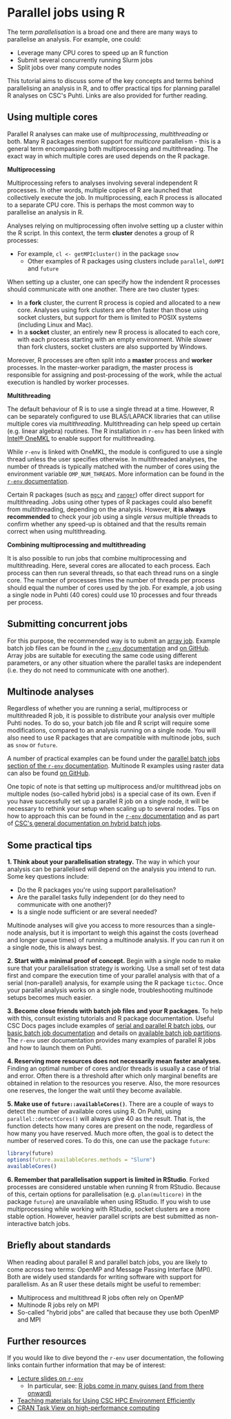 # Parallel jobs using R

The term *parallelisation* is a broad one and there are many ways to parallelise an analysis. For example, one could:

- Leverage many CPU cores to speed up an R function
- Submit several concurrently running Slurm jobs
- Split jobs over many compute nodes

This tutorial aims to discuss some of the key concepts and terms behind parallelising an analysis in R, and to offer practical tips for planning parallel R analyses on CSC's Puhti. Links are also provided for further reading.

## Using multiple cores

Parallel R analyses can make use of *multiprocessing*, *multithreading* or both. Many R packages mention support for *multicore* parallelism - this is a general term encompassing both multiprocessing and multithreading. The exact way in which multiple cores are used depends on the R package.

**Multiprocessing**

Multiprocessing refers to analyses involving several independent R processes. In other words, multiple copies of R are launched that collectively execute the job. In multiprocessing, each R process is allocated to a separate CPU core. This is perhaps the most common way to parallelise an analysis in R.

Analyses relying on multiprocessing often involve setting up a cluster within the R script. In this context, the term **cluster** denotes a group of R processes: 

- For example, `cl <- getMPIcluster()` in the package `snow`
    - Other examples of R packages using clusters include `parallel`, `doMPI` and `future`

When setting up a cluster, one can specify how the indendent R processes should communicate with one another. There are two cluster types:

- In a **fork** cluster, the current R process is copied and allocated to a new core. Analyses using fork clusters are often faster than those using socket clusters, but support for them is limited to POSIX systems (including Linux and Mac). 
- In a **socket** cluster, an entirely new R process is allocated to each core, with each process starting with an empty environment. While slower than fork clusters, socket clusters are also supported by Windows.

Moreover, R processes are often split into a **master** process and **worker** processes. In the master-worker paradigm, the master process is responsible for assigning and post-processing of the work, while the actual execution is handled by worker processes.

**Multithreading**

The default behaviour of R is to use a single thread at a time. However, R can be separately configured to use BLAS/LAPACK libraries that can utilise multiple cores via *multithreading*. Multithreading can help speed up certain (e.g. linear algebra) routines. The R installation in `r-env` has been linked with [Intel® OneMKL](https://www.intel.com/content/www/us/en/developer/tools/oneapi/onemkl.html) to enable support for multithreading.

While `r-env` is linked with OneMKL, the module is configured to use a single thread unless the user specifies otherwise. In multithreaded analyses, the number of threads is typically matched with the number of cores using the environment variable `OMP_NUM_THREADS`. More information can be found in the [`r-env` documentation](../apps/r-env.md#improving-performance-using-threading).

Certain R packages (such as [`mgcv`](https://stat.ethz.ch/R-manual/R-devel/library/mgcv/html/mgcv-parallel.html) and [`ranger`](https://cran.r-project.org/web/packages/ranger/ranger.pdf)) offer direct support for multithreading. Jobs using other types of R packages could also benefit from multithreading, depending on the analysis. However, **it is always recommended** to check your job using a single *versus* multiple threads to confirm whether any speed-up is obtained and that the results remain correct when using multithreading.

**Combining multiprocessing and multithreading**

It is also possible to run jobs that combine multiprocessing and multithreading. Here, several cores are allocated to each process. Each process can then run several threads, so that each thread runs on a single core. The number of processes times the number of threads per process should equal the number of cores used by the job. For example, a job using a single node in Puhti (40 cores) could use 10 processes and four threads per process.

## Submitting concurrent jobs

For this purpose, the recommended way is to submit an [array job](../computing/running/array-jobs.md). Example batch job files can be found in the [`r-env` documentation](../apps/r-env.md#parallel-batch-jobs) and [on GitHub](https://github.com/csc-training/geocomputing/tree/master/R/puhti/02_array). Array jobs are suitable for executing the same code using different parameters, or any other situation where the parallel tasks are independent (i.e. they do not need to communicate with one another).

## Multinode analyses

Regardless of whether you are running a serial, multiprocess or multithreaded R job, it is possible to distribute your analysis over multiple Puhti nodes. To do so, your batch job file and R script will require some modifications, compared to an analysis running on a single node. You will also need to use R packages that are compatible with multinode jobs, such as `snow` or `future`. 

A number of practical examples can be found under the [parallel batch jobs section of the `r-env` documentation](../apps/r-env.md#parallel-batch-jobs). Multinode R examples using raster data can also be found [on GitHub](https://github.com/csc-training/geocomputing/tree/master/R/puhti).

One topic of note is that setting up multiprocess and/or multithread jobs on multiple nodes (so-called hybrid jobs) is a special case of its own. Even if you have successfully set up a parallel R job on a single node, it will be necessary to rethink your setup when scaling up to several nodes. Tips on how to approach this can be found in the [`r-env` documentation](../apps/r-env.md#openmp-mpi-hybrid-jobs) and as part of [CSC's general documentation on hybrid batch jobs](../../computing/running/creating-job-scripts-mahti/#hybrid-batch-jobs).

## Some practical tips

**1. Think about your parallelisation strategy.** The way in which your analysis can be parallelised will depend on the analysis you intend to run. Some key questions include:

- Do the R packages you're using support parallelisation?
- Are the parallel tasks fully independent (or do they need to communicate with one another)?
- Is a single node sufficient or are several needed?

Multinode analyses will give you access to more resources than a single-node analysis, but it is important to weigh this against the costs (overhead and longer queue times) of running a multinode analysis. If you can run it on a single node, this is always best.

**2. Start with a minimal proof of concept.** Begin with a single node to make sure that your parallelisation strategy is working. Use a small set of test data first and compare the execution time of your parallel analysis with that of a serial (non-parallel) analysis, for example using the R package `tictoc`. Once your parallel analysis works on a single node, troubleshooting multinode setups becomes much easier.

**3. Become close friends with batch job files and your R packages.** To help with this, consult existing tutorials and R package documentation. Useful CSC Docs pages include examples of [serial and parallel R batch jobs](../apps/r-env.md#serial-batch-jobs), our [basic batch job documentation](../../computing/running/creating-job-scripts-puhti/) and details on [available batch job partitions](../../computing/running/batch-job-partitions/). The `r-env` user documentation provides many examples of parallel R jobs and how to launch them on Puhti.

**4. Reserving more resources does not necessarily mean faster analyses.** Finding an optimal number of cores and/or threads is usually a case of trial and error. Often there is a threshold after which only marginal benefits are obtained in relation to the resources you reserve. Also, the more resources one reserves, the longer the wait until they become available.

**5. Make use of `future::availableCores()`**. There are a couple of ways to detect the number of available cores using R. On Puhti, using `parallel::detectCores()` will always give 40 as the result. That is, the function detects how many cores are present on the node, regardless of how many you have reserved. Much more often, the goal is to detect the number of reserved cores. To do this, one can use the package `future`:

```r
library(future)
options(future.availableCores.methods = "Slurm")
availableCores()
```
**6. Remember that parallelisation support is limited in RStudio**. Forked processes are considered unstable when running R from RStudio. Because of this, certain options for parallelisation (e.g. `plan(multicore)` in the package `future`) are unavailable when using RStudio. If you wish to use multiprocessing while working with RStudio, socket clusters are a more stable option. However, heavier parallel scripts are best submitted as non-interactive batch jobs.

## Briefly about standards

When reading about parallel R and parallel batch jobs, you are likely to come across two terms: OpenMP and Message Passing Interface (MPI). Both are widely used standards for writing software with support for parallelism. As an R user these details might be useful to remember:

- Multiprocess and multithread R jobs often rely on OpenMP
- Multinode R jobs rely on MPI
- So-called "hybrid jobs" are called that because they use both OpenMP and MPI

## Further resources

If you would like to dive beyond the `r-env` user documentation, the following links contain further information that may be of interest: 

- [Lecture slides on `r-env`](https://csc-training.github.io/puhti-r-workshop/slides/html/05_r-env.html#/r-env-singularity-on-puhti)
    - In particular, see: [R jobs come in many guises (and from there onward)](https://csc-training.github.io/puhti-r-workshop/slides/html/05_r-env.html#/r-jobs-come-in-many-guises)
- [Teaching materials for Using CSC HPC Environment Efficiently](https://csc-training.github.io/csc-env-eff/)
- [CRAN Task View on high-performance computing](https://cran.r-project.org/web/views/HighPerformanceComputing.html)
